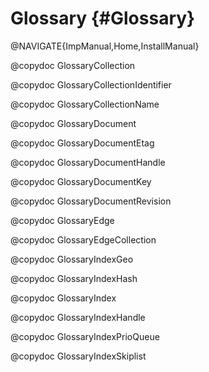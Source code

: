 Glossary {#Glossary}
====================

@NAVIGATE{ImpManual,Home,InstallManual}

@copydoc GlossaryCollection

@copydoc GlossaryCollectionIdentifier

@copydoc GlossaryCollectionName

@copydoc GlossaryDocument

@copydoc GlossaryDocumentEtag

@copydoc GlossaryDocumentHandle

@copydoc GlossaryDocumentKey

@copydoc GlossaryDocumentRevision

@copydoc GlossaryEdge

@copydoc GlossaryEdgeCollection

@copydoc GlossaryIndexGeo

@copydoc GlossaryIndexHash

@copydoc GlossaryIndex

@copydoc GlossaryIndexHandle

@copydoc GlossaryIndexPrioQueue

@copydoc GlossaryIndexSkiplist
